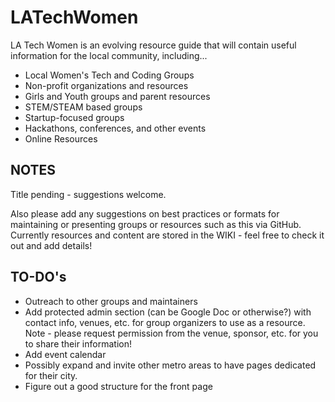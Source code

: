 # LATechWomen

LA Tech Women is an evolving resource guide that will contain useful information for the local community, including...

- Local Women's Tech and Coding Groups
- Non-profit organizations and resources
- Girls and Youth groups and parent resources
- STEM/STEAM based groups
- Startup-focused groups
- Hackathons, conferences, and other events
- Online Resources


## NOTES

Title pending - suggestions welcome.

Also please add any suggestions on best practices or formats for maintaining or presenting groups or resources such as this via GitHub. Currently resources and content are stored in the WIKI - feel free to check it out and add details! 


## TO-DO's

* Outreach to other groups and maintainers
* Add protected admin section (can be Google Doc or otherwise?) with contact info, venues, etc. for group organizers to use as a resource. Note - please request permission from the venue, sponsor, etc. for you to share their information!
* Add event calendar
* Possibly expand and invite other metro areas to have pages dedicated for their city.
* Figure out a good structure for the front page
